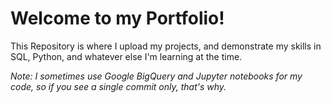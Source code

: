 # Welcome to my Portfolio!

This Repository is where I upload my projects, and demonstrate my skills in SQL, Python, and whatever else I'm learning at the time.

*Note: I sometimes use Google BigQuery and Jupyter notebooks for my code, so if you see a single commit only, that's why.* 
